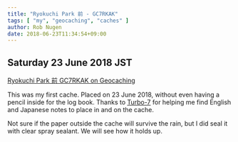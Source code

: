 ```yaml
---
title: "Ryokuchi Park 前 - GC7RKAK"
tags: [ "my", "geocaching", "caches" ]
author: Rob Nugen
date: 2018-06-23T11:34:54+09:00
---
```


## Saturday 23 June 2018 JST

<p class="note"><a href="https://www.geocaching.com/geocache/GC7RKAK_ryokuchi-park">Ryokuchi Park 前 GC7RKAK on Geocaching</a></p>

This was my first cache.  Placed on 23 June 2018, without even having a pencil inside for the log book.  Thanks to [Turbo-7](https://www.geocaching.com/p/default.aspx?guid=fdfa20d1-f3e5-4316-beb1-69d1cebbaa3f) for helping me find English and Japanese notes to place in and on the cache.

Not sure if the paper outside the cache will survive the rain, but I did seal it with clear spray sealant.  We will see how it holds up.
